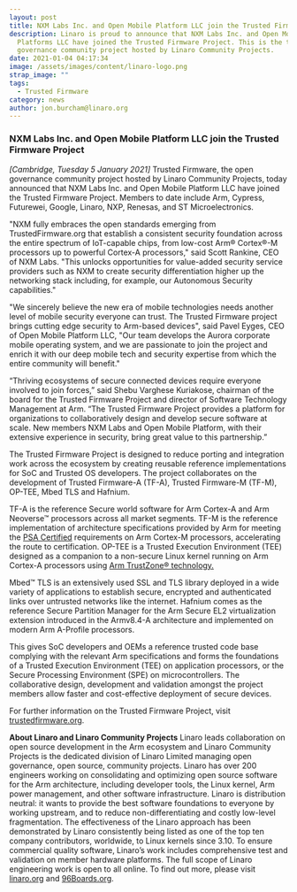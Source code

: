 ```yaml
---
layout: post
title: NXM Labs Inc. and Open Mobile Platform LLC join the Trusted Firmware Project
description: Linaro is proud to announce that NXM Labs Inc. and Open Mobile
  Platforms LLC have joined the Trusted Firmware Project. This is the the open
  governance community project hosted by Linaro Community Projects.
date: 2021-01-04 04:17:34
image: /assets/images/content/linaro-logo.png
strap_image: ""
tags:
  - Trusted Firmware
category: news
author: jon.burcham@linaro.org
---
```

### NXM Labs Inc. and Open Mobile Platform LLC join the Trusted Firmware Project

*\[Cambridge, Tuesday 5 January 2021]* Trusted Firmware, the open governance community project hosted by Linaro Community Projects, today announced that NXM Labs Inc. and Open Mobile Platform LLC have joined the Trusted Firmware Project. Members to date include Arm, Cypress, Futurewei, Google, Linaro, NXP, Renesas, and ST Microelectronics.

"NXM fully embraces the open standards emerging from TrustedFirmware.org that establish a consistent security foundation across the entire spectrum of IoT-capable chips, from low-cost Arm® Cortex®-M processors up to powerful Cortex-A processors," said Scott Rankine, CEO of NXM Labs. "This unlocks opportunities for value-added security service providers such as NXM to create security differentiation higher up the networking stack including, for example, our Autonomous Security capabilities." 

"We sincerely believe the new era of mobile technologies needs another level of mobile security everyone can trust. The Trusted Firmware project brings cutting edge security to Arm-based devices", said Pavel Eyges, CEO of Open Mobile Platform LLC, "Our team develops the Aurora corporate mobile operating system, and we are passionate to join the project and enrich it with our deep mobile tech and security expertise from which the entire community will benefit."

“Thriving ecosystems of secure connected devices require everyone involved to join forces,” said Shebu Varghese Kuriakose, chairman of the board for the Trusted Firmware Project and director of Software Technology Management at Arm. “The Trusted Firmware Project provides a platform for organizations to collaboratively design and develop secure software at scale. New members NXM Labs and Open Mobile Platform, with their extensive experience in security, bring great value to this partnership.”

The Trusted Firmware Project is designed to reduce porting and integration work across the ecosystem by creating reusable reference implementations for SoC and Trusted OS developers. The project collaborates on the development of Trusted Firmware-A (TF-A), Trusted Firmware-M (TF-M), OP-TEE, Mbed TLS and Hafnium.

TF-A is the reference Secure world software for Arm Cortex-A and Arm Neoverse™ processors across all market segments. TF-M is the reference implementation of architecture specifications provided by Arm for meeting the [PSA Certified](https://www.psacertified.org/) requirements on Arm Cortex-M processors, accelerating the route to certification. OP-TEE is a Trusted Execution Environment (TEE) designed as a companion to a non-secure Linux kernel running on Arm Cortex-A processors using [Arm TrustZone® technology. ](https://developer.arm.com/ip-products/security-ip/trustzone/trustzone-for-cortex-a)

Mbed™ TLS is an extensively used SSL and TLS library deployed in a wide variety of applications to establish secure, encrypted and authenticated links over untrusted networks like the internet. Hafnium comes as the reference Secure Partition Manager for the Arm Secure EL2 virtualization extension introduced in the Armv8.4-A architecture and implemented on modern Arm A-Profile processors. 

This gives SoC developers and OEMs a reference trusted code base complying with the relevant Arm specifications and forms the foundations of a Trusted Execution Environment (TEE) on application processors, or the Secure Processing Environment (SPE) on microcontrollers. The collaborative design, development and validation amongst the project members allow faster and cost-effective deployment of secure devices.

For further information on the Trusted Firmware Project, visit [trustedfirmware.org](https://www.trustedfirmware.org/).

**About Linaro and Linaro Community Projects**
Linaro leads collaboration on open source development in the Arm ecosystem and Linaro Community Projects is the dedicated division of Linaro Limited managing open governance, open source, community projects. Linaro has over 200 engineers working on consolidating and optimizing open source software for the Arm architecture, including developer tools, the Linux kernel, Arm power management, and other software infrastructure. Linaro is distribution neutral: it wants to provide the best software foundations to everyone by working upstream, and to reduce non-differentiating and costly low-level fragmentation. The effectiveness of the Linaro approach has been demonstrated by Linaro consistently being listed as one of the top ten company contributors, worldwide, to Linux kernels since 3.10. To ensure commercial quality software, Linaro’s work includes comprehensive test and validation on member hardware platforms. The full scope of Linaro engineering work is open to all online. To find out more, please visit [linaro.org](https://www.linaro.org/) and [96Boards.org](https://www.96boards.org/).